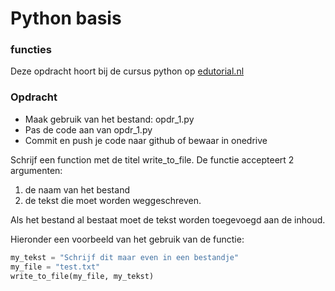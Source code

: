 # Python basis

### functies
Deze opdracht hoort bij de cursus python op [edutorial.nl](https://www.edutorial.nl/course/python)

### Opdracht

* Maak gebruik van het bestand: opdr_1.py
* Pas de code aan van opdr_1.py
* Commit en push je code naar github of bewaar in onedrive

Schrijf een function met de titel write_to_file.
De functie accepteert 2 argumenten:
1. de naam van het bestand
2. de tekst die moet worden weggeschreven.

Als het bestand al bestaat moet de tekst worden toegevoegd aan de inhoud.

Hieronder een voorbeeld van het gebruik van de functie:
```python
my_tekst = "Schrijf dit maar even in een bestandje"
my_file = "test.txt"
write_to_file(my_file, my_tekst)
```